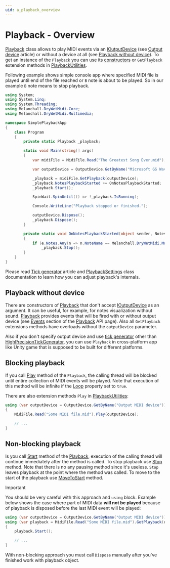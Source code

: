 ```yaml
---
uid: a_playback_overview
---
```


# Playback - Overview

[Playback](xref:Melanchall.DryWetMidi.Multimedia.Playback) class allows to play MIDI events via an [IOutputDevice](xref:Melanchall.DryWetMidi.Multimedia.IOutputDevice) (see [Output device](xref:a_dev_output) article) or without a device at all (see [Playback without device](#playback-without-device)). To get an instance of the `Playback` you can use its [constructors](xref:Melanchall.DryWetMidi.Multimedia.Playback#constructors) or `GetPlayback` extension methods in [PlaybackUtilities](xref:Melanchall.DryWetMidi.Multimedia.PlaybackUtilities).

Following example shows simple console app where specified MIDI file is played until end of the file reached or `B` note is about to be played. So in our example `B` note means to stop playback.

```csharp
using System;
using System.Linq;
using System.Threading;
using Melanchall.DryWetMidi.Core;
using Melanchall.DryWetMidi.Multimedia;

namespace SimplePlaybackApp
{
    class Program
    {
        private static Playback _playback;

        static void Main(string[] args)
        {
            var midiFile = MidiFile.Read("The Greatest Song Ever.mid");

            var outputDevice = OutputDevice.GetByName("Microsoft GS Wavetable Synth");

            _playback = midiFile.GetPlayback(outputDevice);
            _playback.NotesPlaybackStarted += OnNotesPlaybackStarted;
            _playback.Start();

            SpinWait.SpinUntil(() => !_playback.IsRunning);

            Console.WriteLine("Playback stopped or finished.");

            outputDevice.Dispose();
            _playback.Dispose();
        }

        private static void OnNotesPlaybackStarted(object sender, NotesEventArgs e)
        {
            if (e.Notes.Any(n => n.NoteName == Melanchall.DryWetMidi.MusicTheory.NoteName.B))
                _playback.Stop();
        }
    }
}
```

Please read [Tick generator](Tick-generator.md) article and [PlaybackSettings](xref:Melanchall.DryWetMidi.Multimedia.PlaybackSettings) class documentation to learn how you can adjust playback's internals.

## Playback without device

There are constructors of [Playback](xref:Melanchall.DryWetMidi.Multimedia.Playback) that don't accept [IOutputDevice](xref:Melanchall.DryWetMidi.Multimedia.IOutputDevice) as an argument. It can be useful, for example, for notes visualization without sound. [Playback](xref:Melanchall.DryWetMidi.Multimedia.Playback) provides events that will be fired with or without output device (see [Events](xref:Melanchall.DryWetMidi.Multimedia.Playback#events) section of the [Playback](xref:Melanchall.DryWetMidi.Multimedia.Playback) API page). Also all `GetPlayback` extensions methods have overloads without the `outputDevice` parameter.

Also if you don't specify output device and use [tick generator](Tick-generator.md) other than [HighPrecisionTickGenerator](xref:Melanchall.DryWetMidi.Multimedia.HighPrecisionTickGenerator), you can use `Playback` in cross-platform app like Unity game that is supposed to be built for different platforms.

## Blocking playback

If you call [Play](xref:Melanchall.DryWetMidi.Multimedia.Playback.Play) method of the `Playback`, the calling thread will be blocked until entire collection of MIDI events will be played. Note that execution of this method will be infinite if the [Loop](xref:Melanchall.DryWetMidi.Multimedia.Playback.Loop) property set to `true`.

There are also extension methods `Play` in [PlaybackUtilities](xref:Melanchall.DryWetMidi.Multimedia.PlaybackUtilities):

```csharp
using (var outputDevice = OutputDevice.GetByName("Output MIDI device"))
{
    MidiFile.Read("Some MIDI file.mid").Play(outputDevice);

    // ...
}
```

## Non-blocking playback

Is you call [Start](xref:Melanchall.DryWetMidi.Multimedia.Playback.Start) method of the [Playback](xref:Melanchall.DryWetMidi.Multimedia.Playback), execution of the calling thread will continue immediately after the method is called. To stop playback use [Stop](xref:Melanchall.DryWetMidi.Multimedia.Playback.Stop) method. Note that there is no any pausing method since it's useless. `Stop` leaves playback at the point where the method was called. To move to the start of the playback use [MoveToStart](xref:Melanchall.DryWetMidi.Multimedia.Playback.MoveToStart) method.

> [!IMPORTANT]
> You should be very careful with this approach and `using` block. Example below shows the case where part of MIDI data **will not be played** because of playback is disposed before the last MIDI event will be played:
> 
> ```csharp
> using (var outputDevice = OutputDevice.GetByName("Output MIDI device"))
> using (var playback = MidiFile.Read("Some MIDI file.mid").GetPlayback(outputDevice))
> {
>     playback.Start();
> 
>     // ...
> }
> ```
> 
> With non-blocking approach you must call `Dispose` manually after you've finished work with playback object.